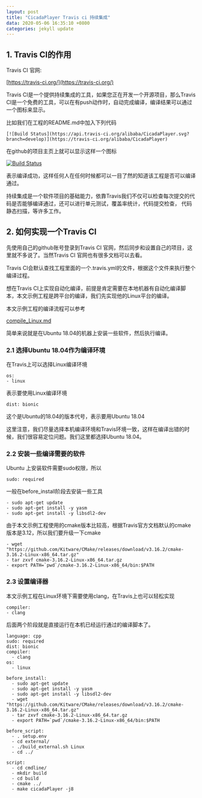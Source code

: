 ```yaml
---
layout: post
title: "CicadaPlayer Travis ci 持续集成"
data: 2020-05-06 16:35:10 +0800
categories: jekyll update
---
```

## 1. Travis CI的作用
Travis CI 官网:

[https://travis-ci.org/](https://travis-ci.org/)

Travis CI是一个提供持续集成的工具，如果您正在开发一个开源项目，那么Travis CI是一个免费的工具，可以在有push动作时，自动完成编译，编译结果可以通过一个图标来显示。

比如我们在工程的README.md中加入下列代码
```
[![Build Status](https://api.travis-ci.org/alibaba/CicadaPlayer.svg?branch=develop)](https://travis-ci.org/alibaba/CicadaPlayer)
```
在github的项目主页上就可以显示这样一个图标

[![Build Status](https://api.travis-ci.org/alibaba/CicadaPlayer.svg?branch=develop)](https://travis-ci.org/alibaba/CicadaPlayer)

表示编译成功，这样任何人在任何时候都可以一目了然的知道该工程是否可以编译通过。

持续集成是一个软件项目的基础能力，依靠Travis我们不仅可以检查每次提交的代码是否能够编译通过，还可以进行单元测试，覆盖率统计，代码提交检查，
代码静态扫描，等许多工作。

## 2. 如何实现一个Travis CI
先使用自己的github账号登录到Travis CI 官网，然后同步和设置自己的项目，这里就不多说了。当然Travis CI 官网也有很多文档可以去看。

Travis CI会默认查找工程里面的一个.travis.yml的文件，根据这个文件来执行整个编译过程。

想在Travis CI上实现自动化编译，前提是肯定需要在本地机器有自动化编译脚本，本文示例工程是跨平台的编译，我们先实现他的Linux平台的编译。

本文示例工程的编译流程可以参考

[compile_Linux.md](https://github.com/aliyun/CicadaPlayer/blob/develop/doc/compile_Linux.md)

简单来说就是在Ubuntu 18.04的机器上安装一些软件，然后执行编译。

### 2.1 选择Ubuntu 18.04作为编译环境
在Travis上可以选择Linux编译环境

```
os:
- linux
```
  表示要使用Linux编译环境
```
dist: bionic
```
这个是Ubuntu的18.04的版本代号，表示要用Ubuntu 18.04

这里注意，我们尽量选择本机编译环境和Travis环境一致，这样在编译出错的时候，我们很容易定位问题。我们这里都选择Ubuntu 18.04。

### 2.2 安装一些编译需要的软件
Ubuntu 上安装软件需要sudo权限，所以
```
sudo: required
```
一般在before_install阶段去安装一些工具
```
- sudo apt-get update
- sudo apt-get install -y yasm
- sudo apt-get install -y libsdl2-dev
```

由于本文示例工程使用的cmake版本比较高，根据Travis官方文档默认的cmake版本是3.12，所以我们要升级一下cmake
```
- wget "https://github.com/Kitware/CMake/releases/download/v3.16.2/cmake-3.16.2-Linux-x86_64.tar.gz"
- tar zxvf cmake-3.16.2-Linux-x86_64.tar.gz
- export PATH=`pwd`/cmake-3.16.2-Linux-x86_64/bin:$PATH
```

### 2.3 设置编译器
本文示例工程在Linux环境下需要使用clang，在Travis上也可以轻松实现
```
compiler:
- clang
```

后面两个阶段就是直接运行在本机已经运行通过的编译脚本了。
```
language: cpp
sudo: required
dist: bionic
compiler:
  - clang
os:
  - linux

before_install:
  - sudo apt-get update
  - sudo apt-get install -y yasm
  - sudo apt-get install -y libsdl2-dev
  - wget "https://github.com/Kitware/CMake/releases/download/v3.16.2/cmake-3.16.2-Linux-x86_64.tar.gz"
  - tar zxvf cmake-3.16.2-Linux-x86_64.tar.gz
  - export PATH=`pwd`/cmake-3.16.2-Linux-x86_64/bin:$PATH

before_script:
  - . setup.env
  - cd external/
  - ./build_external.sh Linux
  - cd ../

script:
  - cd cmdline/
  - mkdir build
  - cd build
  - cmake ../
  - make cicadaPlayer -j8
```

